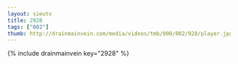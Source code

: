 ```yaml
--- 
layout: sieutv
title: 2928
tags: ["002"]
thumb: http://drainmainvein.com/media/videos/tmb/000/002/928/player.jpg
---
```

{% include drainmainvein key="2928" %} 
